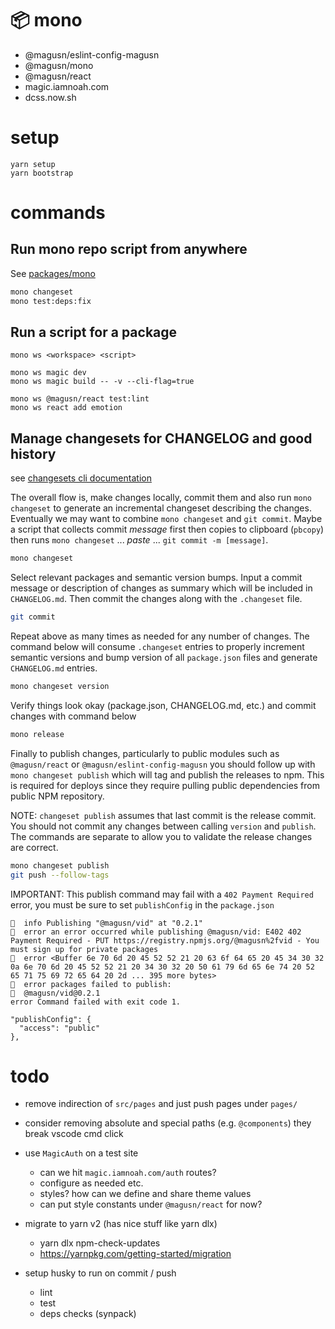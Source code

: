 # 📦 mono

- @magusn/eslint-config-magusn
- @magusn/mono
- @magusn/react
- magic.iamnoah.com
- dcss.now.sh

# setup

```
yarn setup
yarn bootstrap
```

# commands

## Run mono repo script from anywhere

See [packages/mono](packages/mono)

```sh
mono changeset
mono test:deps:fix
```

## Run a script for a package

```
mono ws <workspace> <script>

mono ws magic dev
mono ws magic build -- -v --cli-flag=true

mono ws @magusn/react test:lint
mono ws react add emotion
```

## Manage changesets for CHANGELOG and good history

see [changesets cli documentation](https://github.com/changesets/changesets/blob/main/docs/command-line-options.md)

The overall flow is, make changes locally, commit them and also run `mono changeset` to generate an incremental changeset describing the changes. Eventually we may want to combine `mono changeset` and `git commit`. Maybe a script that collects commit *message* first then copies to clipboard (`pbcopy`) then runs `mono changeset` ... *paste* ... `git commit -m [message]`.

```sh
mono changeset
```

Select relevant packages and semantic version bumps. Input a commit message or description of changes as summary which will be included in `CHANGELOG.md`. Then commit the changes along with the `.changeset` file.

```sh
git commit
```

Repeat above as many times as needed for any number of changes. The command below will consume `.changeset` entries to properly increment semantic versions and bump version of all `package.json` files and generate `CHANGELOG.md` entries.

```sh
mono changeset version
```

Verify things look okay (package.json, CHANGELOG.md, etc.) and commit changes with command below

```sh
mono release
```

Finally to publish changes, particularly to public modules such as `@magusn/react` or `@magusn/eslint-config-magusn` you should follow up with `mono changeset publish` which will tag and publish the releases to npm. This is required for deploys since they require pulling public dependencies from public NPM repository.

NOTE: `changeset publish` assumes that last commit is the release commit. You should not commit any changes between
calling `version` and `publish`. The commands are separate to allow you to validate the release changes are correct.

```sh
mono changeset publish
git push --follow-tags
```

IMPORTANT: This publish command may fail with a `402 Payment Required` error, you must be sure to set `publishConfig` in the `package.json`

```
🦋  info Publishing "@magusn/vid" at "0.2.1"
🦋  error an error occurred while publishing @magusn/vid: E402 402 Payment Required - PUT https://registry.npmjs.org/@magusn%2fvid - You must sign up for private packages
🦋  error <Buffer 6e 70 6d 20 45 52 52 21 20 63 6f 64 65 20 45 34 30 32 0a 6e 70 6d 20 45 52 52 21 20 34 30 32 20 50 61 79 6d 65 6e 74 20 52 65 71 75 69 72 65 64 20 2d ... 395 more bytes>
🦋  error packages failed to publish:
🦋  @magusn/vid@0.2.1
error Command failed with exit code 1.
```

```
"publishConfig": {
  "access": "public"
},
```


# todo
- remove indirection of `src/pages` and just push pages under `pages/`
- consider removing absolute and special paths (e.g. `@components`) they break vscode cmd click
- use `MagicAuth` on a test site
  - can we hit `magic.iamnoah.com/auth` routes?
  - configure as needed etc.
  - styles? how can we define and share theme values
  - can put style constants under `@magusn/react` for now?

- migrate to yarn v2 (has nice stuff like yarn dlx)
  - yarn dlx npm-check-updates
  - https://yarnpkg.com/getting-started/migration

- setup husky to run on commit / push
  - lint
  - test
  - deps checks (synpack)

